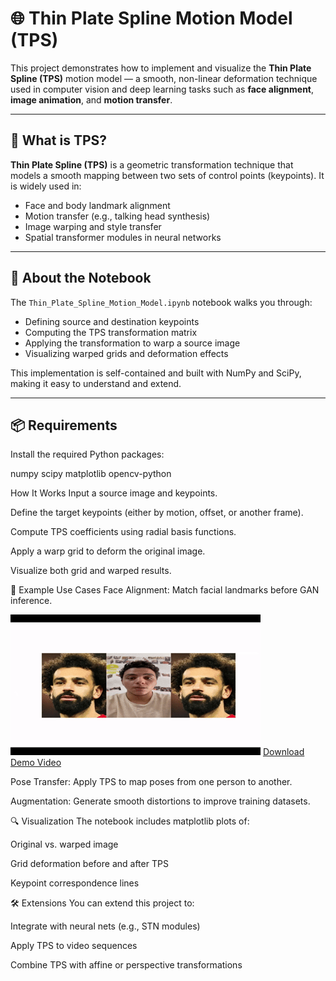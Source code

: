 # 🌐 Thin Plate Spline Motion Model (TPS)

This project demonstrates how to implement and visualize the **Thin Plate Spline (TPS)** motion model — a smooth, non-linear deformation technique used in computer vision and deep learning tasks such as **face alignment**, **image animation**, and **motion transfer**.

---

## 🧠 What is TPS?

**Thin Plate Spline (TPS)** is a geometric transformation technique that models a smooth mapping between two sets of control points (keypoints). It is widely used in:

- Face and body landmark alignment
- Motion transfer (e.g., talking head synthesis)
- Image warping and style transfer
- Spatial transformer modules in neural networks

---

## 📓 About the Notebook

The `Thin_Plate_Spline_Motion_Model.ipynb` notebook walks you through:

- Defining source and destination keypoints  
- Computing the TPS transformation matrix  
- Applying the transformation to warp a source image  
- Visualizing warped grids and deformation effects

This implementation is self-contained and built with NumPy and SciPy, making it easy to understand and extend.

---

## 📦 Requirements

Install the required Python packages:

numpy
scipy
matplotlib
opencv-python

How It Works
Input a source image and keypoints.

Define the target keypoints (either by motion, offset, or another frame).

Compute TPS coefficients using radial basis functions.

Apply a warp grid to deform the original image.

Visualize both grid and warped results.

📸 Example Use Cases
Face Alignment: Match facial landmarks before GAN inference.

![Demo](Demo.gif)
[Download Demo Video](Final.mp4)

Pose Transfer: Apply TPS to map poses from one person to another.

Augmentation: Generate smooth distortions to improve training datasets.

🔍 Visualization
The notebook includes matplotlib plots of:

Original vs. warped image

Grid deformation before and after TPS

Keypoint correspondence lines

🛠 Extensions
You can extend this project to:

Integrate with neural nets (e.g., STN modules)

Apply TPS to video sequences

Combine TPS with affine or perspective transformations
